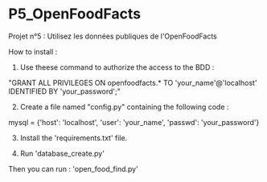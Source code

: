 # P5_OpenFoodFacts
Projet n°5 : Utilisez les données publiques de l'OpenFoodFacts

How to install : 

1. Use theese command to authorize the access to the BDD :
  
  "GRANT ALL PRIVILEGES ON openfoodfacts.* TO 'your_name'@'localhost' IDENTIFIED BY 'your_password';"
  
2. Create a file named "config.py" containing the following code : 

  mysql = {'host': 'localhost',
'user': 'your_name',
'passwd': 'your_password'}

3. Install the 'requirements.txt' file. 

4. Run 'database_create.py'

Then you can run : 'open_food_find.py'
